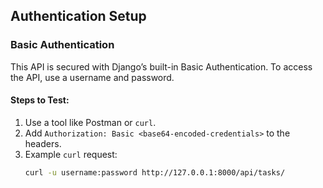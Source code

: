 ## Authentication Setup

### Basic Authentication

This API is secured with Django’s built-in Basic Authentication. To access the API, use a username and password.

#### Steps to Test:

1. Use a tool like Postman or `curl`.
2. Add `Authorization: Basic <base64-encoded-credentials>` to the headers.
3. Example `curl` request:
   ```bash
   curl -u username:password http://127.0.0.1:8000/api/tasks/
   ```
